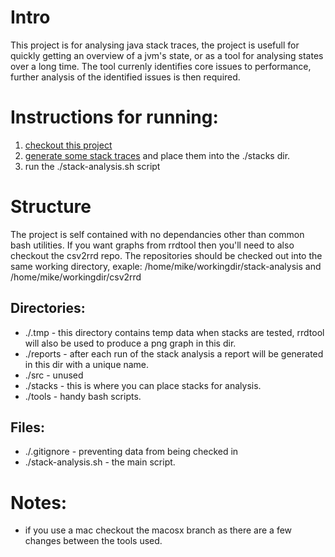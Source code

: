# Intro
This project is for analysing java stack traces, the project is usefull for quickly getting an overview of a jvm's state, or as a tool for analysing states over a long time. The tool currenly identifies core issues to performance, further analysis of the identified issues is then required.

# Instructions for running:
1. [checkout this project](checkout-this-project)
2. [generate some stack traces](generate-stack-traces) and place them into the ./stacks dir.
3. run the ./stack-analysis.sh script

# Structure
The project is self contained with no dependancies other than common bash utilities. If you want graphs from rrdtool then you'll need to also checkout the csv2rrd repo.
The repositories should be checked out into the same working directory, exaple:
/home/mike/workingdir/stack-analysis
and
/home/mike/workingdir/csv2rrd

## Directories:
 - ./.tmp - this directory contains temp data when stacks are tested, rrdtool will also be used to produce a png graph in this dir.
 - ./reports - after each run of the stack analysis a report will be generated in this dir with a unique name.
 - ./src - unused
 - ./stacks - this is where you can place stacks for analysis.
 - ./tools - handy bash scripts.

## Files:
 - ./.gitignore - preventing data from being checked in
 - ./stack-analysis.sh - the main script.

# Notes:
- if you use a mac checkout the macosx branch as there are a few changes between the tools used.